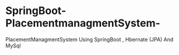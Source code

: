 # SpringBoot-PlacementmanagmentSystem-
PlacementManagmentSystem Using SpringBoot ,  Hbernate (JPA) And MySql
